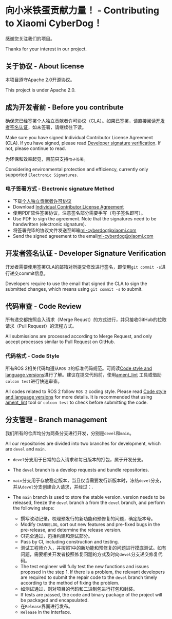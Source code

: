# 向小米铁蛋贡献力量！ - Contributing to Xiaomi CyberDog！

感谢您关注我们的项目。

Thanks for your interest in our project.

## 关于协议 - About license

本项目遵守Apache 2.0开源协议。

This project is under Apache 2.0.

## 成为开发者前 - Before you contribute

确保您已经签署个人独立贡献者许可协议（CLA）。如果已签署，请直接阅读[开发者签名认证](#开发者签名认证)，如未签署，请继续往下读。

Make sure you have signed Individual Contributor License Agreement (CLA). If you have signed, please read [Developer signature verification](#developer-signature-verification). If not, please continue to read.

为环保和效率起见，目前只支持`电子签署`。

Considering environmental protection and efficiency, currently only supported `Electronic Signatures`.

### 电子签署方式 - Electronic signature Method

- 下载[个人独立贡献者许可协议](https://cdn.cnbj2m.fds.api.mi-img.com/cyberdog-package/packages/doc_materials/cla_zh_en.pdf)
- Download [Individual  Contributor License Agreement](https://cdn.cnbj2m.fds.api.mi-img.com/cyberdog-package/packages/doc_materials/cla_zh_en.pdf)
- 使用PDF软件签署协议，注意签名部分需要手写（电子签名即可）。
- Use PDF to sign the agreement. Note that the signatures need to be handwritten (electronic signature).
- 将签署完毕的协议文件发送至邮箱[mi-cyberdog@xiaomi.com](mailto:mi-cyberdog@xiaomi.com)
- Send the signed agreement to the email[mi-cyberdog@xiaomi.com](mailto:mi-cyberdog@xiaomi.com)

## 开发者签名认证 - Developer Signature Verification

开发者需要使用签署CLA的邮箱对所提交修改进行签名，即使用`git commit -s`进行递交commit信息。

Developers require to use the email that signed the CLA to sign the submitted changes, which means using `git commit -s` to submit.

## 代码审查 - Code Review

所有递交都按照合入请求（Merge Requst）的方式进行，并只接收GitHub的拉取请求（Pull Request）的流程方式。

All submissions are processed according to Merge Request, and only accept processes similar to Pull Request on GitHub.

### 代码格式 - Code Style

所有ROS 2相关代码均遵从`ROS 2`的标准代码规范。可阅读[Code style and language versions](https://docs.ros.org/en/foxy/Contributing/Code-Style-Language-Versions.html)进行了解。建议在提交代码前，使用[ament_lint](https://github.com/ament/ament_lint) 工具或借助`colcon test`进行快速审查。

All codes related to ROS 2 follow `ROS 2` coding style. Please read [Code style and language versions](https://docs.ros.org/en/foxy/Contributing/Code-Style-Language-Versions.html) for more details. It is recommended that using [ament_lint](https://github.com/ament/ament_lint) tool or `colcon test` to check before submitting the code.

## 分支管理 - Branch management

我们所有的仓库均分为两条分支进行开发，分别是`devel`和`main`。

All our repositories are divided into two branches for development, which are `devel` and `main`.

- `devel`分支用于日常的合入请求和每日版本的打包，属于开发分支。
- The `devel` branch is a develop
requests and bundle repositories.
- `main`分支用于存放稳定版本，当且仅当需要发行新版本时，冻结`devel`分支，并从`devel`分支创建合入请求，并经过：.
- The `main` branch is used to store the stable version. 
version needs to be released, freeze the `devel` branch a
from the `devel` branch, and perform the following steps:

  - 撰写改动记录，梳理预发行的新功能和预修复的问题，确定版本号。
  - Modify `CHANGELOG`, sort out new features and pre-fixed bugs in the pre-release, and determine  the release version.
  - CI完全通过，包括构建和测试部分。
  - Pass by CI, including construction and testing. 
  - 测试工程师介入，并按照1中的新功能和预修复的问题进行摸底测试。如有问题，需要相关开发者按照修复问题的方式及时向`devel`分支递交修复代码。
  - The test engineer will fully test the new functions and issues proposed in the step 1. If there is a problem, the relevant developers are required to submit the repair code to the `devel` branch timely according to the method of fixing the problem.
  - 如测试通过，则对项目的代码和二进制包进行打包和封装。
  - If tests are passed, the code and binary package of the project will be packaged and encapsulated.
  - 在`Release`界面进行发布。
  - `Release` in the interface.
